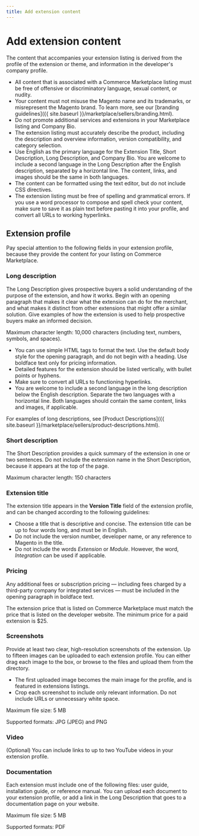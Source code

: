```yaml
---
title: Add extension content
---
```


# Add extension content

The content that accompanies your extension listing is derived from the profile of the extension or theme, and information in the developer\'s company profile.

-  All content that is associated with a Commerce Marketplace listing must be free of offensive or discriminatory language, sexual content, or nudity.
-  Your content must not misuse the Magento name and its trademarks, or misrepresent the Magento brand. To learn more, see our [branding guidelines]({{ site.baseurl }}/marketplace/sellers/branding.html).
-  Do not promote additional services and extensions in your Marketplace listing and Company Bio.
-  The extension listing must accurately describe the product, including the description and overview information, version compatibility, and category selection.
-  Use English as the primary language for the Extension Title, Short Description, Long Description, and Company Bio. You are welcome to include a second language in the Long Description after the English description, separated by a horizontal line. The content, links, and images should be the same in both languages.
-  The content can be formatted using the text editor, but do not include CSS directives.
-  The extension listing must be free of spelling and grammatical errors. If you use a word processor to compose and spell check your content, make sure to save it as plain text before pasting it into your profile, and convert all URLs to working hyperlinks.

## Extension profile

Pay special attention to the following fields in your extension profile, because they provide the content for your listing on Commerce Marketplace.

### Long description

The Long Description gives prospective buyers a solid understanding of the purpose of the extension, and how it works.  Begin with an opening paragraph that makes it clear what the extension can do for the merchant, and what makes it distinct from other extensions that might offer a similar solution. Give examples of how the extension is used to help prospective buyers make an informed decision.

Maximum character length: 10,000 characters (including text, numbers, symbols, and spaces).

-  You can use simple HTML tags to format the text. Use the default body style  for the opening paragraph, and do not begin with a heading. Use boldface text only for pricing information.
-  Detailed features for the extension should be listed vertically, with bullet points or hyphens.
-  Make sure to convert all URLs to functioning hyperlinks.
-  You are welcome to include a second language in the long description below the English description. Separate the two languages with a horizontal line. Both languages should contain the same content, links and images, if applicable.

For examples of long descriptions, see [Product Descriptions]({{ site.baseurl }}/marketplace/sellers/product-descriptions.html).

### Short description

The Short Description provides a quick summary of the extension in one or two sentences. Do not include the extension name in the Short Description, because it appears  at the top of the page.

Maximum character length: 150 characters

### Extension title

The extension title appears in the **Version Title** field of the extension profile, and can be changed according to the following guidelines:

-  Choose a title that is descriptive and concise. The extension title can be up to four words long, and must be in English.
-  Do not include the version number, developer name, or any reference to Magento in the title.
-  Do not include the words _Extension_ or _Module_. However, the word, _Integration_ can be used if applicable.

### Pricing

Any additional fees or subscription pricing — including fees charged by a third-party company for integrated services — must be included in the opening paragraph in boldface text.

The extension price that is listed on Commerce Marketplace must match the price that is listed on the developer website. The minimum price for a paid extension is $25.

### Screenshots

Provide at least two clear, high-resolution screenshots of the extension. Up to fifteen images can be uploaded to each extension profile. You can either drag each image to the box, or browse to the files and upload them from the directory.

-  The first uploaded image becomes the main image for the profile, and is featured in extensions listings.
-  Crop each screenshot to include only relevant information. Do not include URLs or unnecessary white space.

Maximum file size: 5 MB

Supported formats: JPG (JPEG) and PNG

### Video

(Optional) You can include links to up to two YouTube videos in your extension profile.

### Documentation

Each extension must include one of the following files: user guide, installation guide, or reference manual. You can upload each document to your extension profile, or add a link in the Long Description that goes to a documentation page on your website.

Maximum file size: 5 MB

Supported formats: PDF
